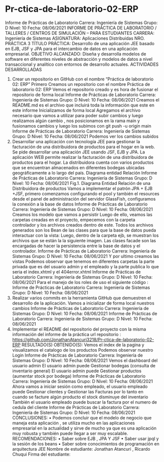 # Pr-ctica-de-laboratorio-02-ERP
Informe de Prácticas de Laboratorio
Carrera: Ingeniería de Sistemas
Grupo: D Nivel: 10 Fecha: 08/06/2021
INFORME DE PRÁCTICA DE LABORATORIO / TALLERES / CENTROS DE SIMULACIÓN – PARA ESTUDIANTES
CARRERA: Ingeniería de Sistemas
ASIGNATURA: Aplicaciones Distribuidas
NRO. PRÁCTICA
3
TÍTULO PRÁCTICA: Desarrollo de una aplicación JEE basado en EJB, JSF y JPA para
el intercambio de datos en una aplicación empresarial.
OBJETIVO ALCANZADO:
Diseña y desarrolla modelos de software en diferentes niveles de abstracción y modelos de datos a nivel transaccional y analítico con entornos de desarrollo actuales.
ACTIVIDADES DESARROLLADAS
1. Crear un repositorio en GitHub con el nombre “Práctica de laboratorio 02: ERP”
Primero Creamos un repositorio con el nombre Práctica de laboratorio 02: ERP
Vemos el repositorio creado y es hora de fusionar el repositorio de forma local
Informe de Prácticas de Laboratorio
Carrera: Ingeniería de Sistemas
Grupo: D Nivel: 10 Fecha: 08/06/2021
Creamos el README.md es el archivo que incluirá toda la información que este en este informe
Inicializamos de forma local
Agregamos el archivo necesario que vamos a utilizar para poder subir cambios y luego realizamos algún cambio , nos posicionamos en la rama main y fusionamos cambios y luego los subimos con git push -u origin main
Informe de Prácticas de Laboratorio
Carrera: Ingeniería de Sistemas
Grupo: D Nivel: 10 Fecha: 08/06/2021
Podemos ver los cambios subidos
2. Desarrollar una aplicación con tecnología JEE para gestionar la facturación de una distribuidora de productos para el hogar en la web.
Se pide desarrollar una aplicación JEE usando JSF, EJB y JPA. La aplicación WEB permite realizar la facturación de una distribuidora de productos para el hogar. La distribuidora cuenta con varios productos que se encuentran almacenados en diferentes bodegas ubicadas geográficamente a lo largo del país.
Diagrama entidad Relación
Informe de Prácticas de Laboratorio
Carrera: Ingeniería de Sistemas
Grupo: D Nivel: 10 Fecha: 08/06/2021
Fig.1. Diagrama Entidad Relación de una Distribuidora de productos
Vamos a implementar el patrón JPA + EJB +JSF, primero comenzamos configurando el pool y también el resources desde el panel de administración del servidor GlassFish, configuramos la conexión a la base de datos
Informe de Prácticas de Laboratorio
Carrera: Ingeniería de Sistemas
Grupo: D Nivel: 10 Fecha: 08/06/2021
Creamos los modelo que vamos a persistir
Luego de ello, veamos las carpetas creadas en el proyecto, empecemos con la carpeta controlador y los archivos creados dentro de este. Todos los archivos generados son los Bean de las clases para que la base de datos pueda interactuar con la vista:
Luego, dentro de la carpeta ejb, se muestran los archivos que se están la la siguiente imagen. Las clases facade son las encargadas de hacer la persistencia entre la base de datos y el controlador.
Informe de Prácticas de Laboratorio
Carrera: Ingeniería de Sistemas
Grupo: D Nivel: 10 Fecha: 08/06/2021
Y por ultimo creamos las vistas
Podemos observar que tenemos en diferentes carpetas la parte privada que es del usuario admin y el empleado y la parte publica lo que seria el index.xhtml y el 404error.xhtml
Informe de Prácticas de Laboratorio
Carrera: Ingeniería de Sistemas
Grupo: D Nivel: 10 Fecha: 08/06/2021
Para el manejo de los roles de uso el siguiente código :
Informe de Prácticas de Laboratorio
Carrera: Ingeniería de Sistemas
Grupo: D Nivel: 10 Fecha: 08/06/2021
3. Realizar varios commits en la herramienta GitHub que demuestren el desarrollo de la aplicación.
Vamos a inicializar de forma local nuestros cambios
Informe de Prácticas de Laboratorio
Carrera: Ingeniería de Sistemas
Grupo: D Nivel: 10 Fecha: 08/06/2021
Informe de Prácticas de Laboratorio
Carrera: Ingeniería de Sistemas
Grupo: D Nivel: 10 Fecha: 08/06/2021
4. Implementar el README del repositorio del proyecto con la misma información del informe de la práctica
url repositorio :
https://github.com/JonathanAtancuri3218/Pr-ctica-de-laboratorio-02-ERP
RESULTADO(S) OBTENIDO(S):
Vemos el index de la pagina y visualizamos el catalogo de los productos
Podemos observar nuestro Login
Informe de Prácticas de Laboratorio
Carrera: Ingeniería de Sistemas
Grupo: D Nivel: 10 Fecha: 08/06/2021
Vemos el dashboard del usuario admin
El usuario admin puede Gestionar bodegas (consulta de inventario general)
El usuario admin puede Gestionar productos (aumentar stock por bodega)
Informe de Prácticas de Laboratorio
Carrera: Ingeniería de Sistemas
Grupo: D Nivel: 10 Fecha: 08/06/2021
Ahora vamos a iniciar sesión como empleado, el usuario empleado puede Gestionar clientes y Gestionar las Facturas por lo tanto en cuando se facture algún producto el stock disminuye del inventario
También el usuario empleado puede buscar la factura por el numero de cedula del cliente
Informe de Prácticas de Laboratorio
Carrera: Ingeniería de Sistemas
Grupo: D Nivel: 10 Fecha: 08/06/2021
CONCLUSIONES:
• Podemos concluir que el modelo de negocio que maneja esta aplicación , se utiliza mucho en las aplicaciones empresarial en la actualidad y sirve de mucho ya que es una aplicación muy robusta y también puede llegar a ser muy escalable.
RECOMENDACIONES:
• Saber sobre EJB , JPA Y JSF
• Saber usar jpql y la sesión de los beans
• Saber sobre conocimientos de programación en arquitectura JEE
Nombre de estudiante: Jonathan Atancuri , Ricardo Chuqui
Firma del estudiante:
